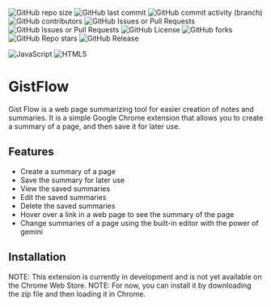 ![GitHub repo size](https://img.shields.io/github/repo-size/senhas-rgb/gistflow)
![GitHub last commit](https://img.shields.io/github/last-commit/senhas-rgb/gistflow)
![GitHub commit activity (branch)](https://img.shields.io/github/commit-activity/w/senhas-rgb/gistflow/master)
![GitHub contributors](https://img.shields.io/github/contributors/senhas-rgb/gistflow)
![GitHub Issues or Pull Requests](https://img.shields.io/github/issues/senhas-rgb/gistflow)
![GitHub Issues or Pull Requests](https://img.shields.io/github/issues-pr/senhas-rgb/gistflow)
![GitHub License](https://img.shields.io/github/license/senhas-rgb/gistflow)
![GitHub forks](https://img.shields.io/github/forks/senhas-rgb/gistflow)
![GitHub Repo stars](https://img.shields.io/github/stars/senhas-rgb/gistflow)
![GitHub Release](https://img.shields.io/github/v/release/senhas-rgb/gistflow)


![JavaScript](https://img.shields.io/badge/javascript-%23323330.svg?style=for-the-badge&logo=javascript&logoColor=%23F7DF1E)
![HTML5](https://img.shields.io/badge/html5-%23E34F26.svg?style=for-the-badge&logo=html5&logoColor=white)




# GistFlow
Gist Flow is a web page summarizing tool for easier creation of notes and summaries. It is a simple Google Chrome extension that allows you to create a summary of a page, and then save it for later use. 

## Features
- Create a summary of a page
- Save the summary for later use
- View the saved summaries
- Edit the saved summaries
- Delete the saved summaries
- Hover over a link in a web page to see the summary of the page
- Change summaries of a page using the built-in editor with the power of gemini

## Installation

NOTE: This extension is currently in development and is not yet available on the Chrome Web Store.
NOTE: For now, you can install it by downloading the zip file and then loading it in Chrome.